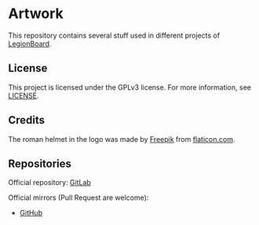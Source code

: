# Artwork

This repository contains several stuff used in different projects of
[LegionBoard](https://legionboard.dorfbrunnen.eu/).

## License

This project is licensed under the GPLv3 license. For more information,
see [LICENSE](./LICENSE).

## Credits

The roman helmet in the logo was made by
[Freepik](http://www.freepik.com) from
[flaticon.com](http://www.flaticon.com).

## Repositories

Official repository:
[GitLab](https://gitlab.com/legionboard/artwork)

Official mirrors (Pull Request are welcome):
* [GitHub](https://github.com/legionboard/artwork)
